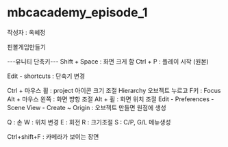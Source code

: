 # mbcacademy_episode_1

작성자 : 옥혜정

 핀볼게임만들기

---유니티 단축키---
Shift + Space : 화면 크게 함
Ctrl + P : 플레이 시작 (원본)

Edit - shortcuts : 단축기 변경

Ctrl + 마우스 휠 : project 아이콘 크기 조절
Hierarchy 오브젝트 누르고 F키 : Focus
Alt + 마우스 왼쪽 : 화면 뱡항 조절
Alt + 휠 : 화면 위치 조절
Edit - Preferences - Scene View - Create ~ Origin : 오브젝트 만들면 원점에 생성

Q : 손
W : 위치 변경
E : 회전
R : 크기조절
S : C/P, G/L 메뉴생성

Ctrl+shift+F : 카메라가 보이는 장면
